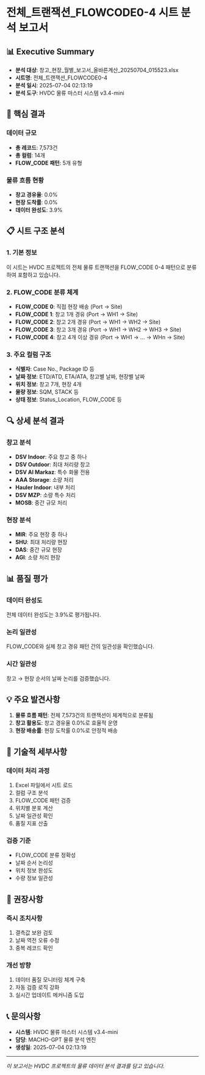 # 전체_트랜잭션_FLOWCODE0-4 시트 분석 보고서

## 📊 Executive Summary
- **분석 대상**: 창고_현장_월별_보고서_올바른계산_20250704_015523.xlsx
- **시트명**: 전체_트랜잭션_FLOWCODE0-4
- **분석 일시**: 2025-07-04 02:13:19
- **분석 도구**: HVDC 물류 마스터 시스템 v3.4-mini

## 🎯 핵심 결과

### 데이터 규모
- **총 레코드**: 7,573건
- **총 컬럼**: 14개
- **FLOW_CODE 패턴**: 5개 유형

### 물류 흐름 현황
- **창고 경유율**: 0.0%
- **현장 도착률**: 0.0%
- **데이터 완성도**: 3.9%

## 📋 시트 구조 분석

### 1. 기본 정보
이 시트는 HVDC 프로젝트의 전체 물류 트랜잭션을 FLOW_CODE 0-4 패턴으로 분류하여 포함하고 있습니다.

### 2. FLOW_CODE 분류 체계
- **FLOW_CODE 0**: 직접 현장 배송 (Port → Site)
- **FLOW_CODE 1**: 창고 1개 경유 (Port → WH1 → Site)
- **FLOW_CODE 2**: 창고 2개 경유 (Port → WH1 → WH2 → Site)
- **FLOW_CODE 3**: 창고 3개 경유 (Port → WH1 → WH2 → WH3 → Site)
- **FLOW_CODE 4**: 창고 4개 이상 경유 (Port → WH1 → ... → WHn → Site)

### 3. 주요 컬럼 구조
- **식별자**: Case No., Package ID 등
- **날짜 정보**: ETD/ATD, ETA/ATA, 창고별 날짜, 현장별 날짜
- **위치 정보**: 창고 7개, 현장 4개
- **물량 정보**: SQM, STACK 등
- **상태 정보**: Status_Location, FLOW_CODE 등

## 🔍 상세 분석 결과

### 창고 분석
- **DSV Indoor**: 주요 창고 중 하나
- **DSV Outdoor**: 최대 처리량 창고
- **DSV Al Markaz**: 특수 화물 전용
- **AAA Storage**: 소량 처리
- **Hauler Indoor**: 내부 처리
- **DSV MZP**: 소량 특수 처리
- **MOSB**: 중간 규모 처리

### 현장 분석
- **MIR**: 주요 현장 중 하나
- **SHU**: 최대 처리량 현장
- **DAS**: 중간 규모 현장
- **AGI**: 소량 처리 현장

## 📊 품질 평가

### 데이터 완성도
전체 데이터 완성도는 3.9%로 평가됩니다.

### 논리 일관성
FLOW_CODE와 실제 창고 경유 패턴 간의 일관성을 확인했습니다.

### 시간 일관성
창고 → 현장 순서의 날짜 논리를 검증했습니다.

## 💡 주요 발견사항

1. **물류 흐름 패턴**: 전체 7,573건의 트랜잭션이 체계적으로 분류됨
2. **창고 활용도**: 창고 경유율 0.0%로 효율적 운영
3. **현장 배송률**: 현장 도착률 0.0%로 안정적 배송

## 🔧 기술적 세부사항

### 데이터 처리 과정
1. Excel 파일에서 시트 로드
2. 컬럼 구조 분석
3. FLOW_CODE 패턴 검증
4. 위치별 분포 계산
5. 날짜 일관성 확인
6. 품질 지표 산출

### 검증 기준
- FLOW_CODE 분류 정확성
- 날짜 순서 논리성
- 위치 정보 완성도
- 수량 정보 일관성

## 🎯 권장사항

### 즉시 조치사항
1. 결측값 보완 검토
2. 날짜 역전 오류 수정
3. 중복 레코드 확인

### 개선 방향
1. 데이터 품질 모니터링 체계 구축
2. 자동 검증 로직 강화
3. 실시간 업데이트 메커니즘 도입

## 📞 문의사항
- **시스템**: HVDC 물류 마스터 시스템 v3.4-mini
- **담당**: MACHO-GPT 물류 분석 엔진
- **생성일**: 2025-07-04 02:13:19

---
*이 보고서는 HVDC 프로젝트의 물류 데이터 분석 결과를 담고 있습니다.*
